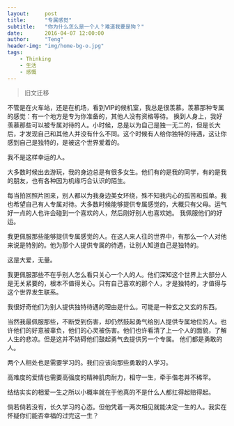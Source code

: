 ```yaml
---
layout:     post
title:      "专属感觉"
subtitle:   "你为什么怎么是一个人？难道我要是狗？"
date:       2016-04-07 12:00:00
author:     "Teng"
header-img: "img/home-bg-o.jpg"
tags:
    - Thinking
    - 生活
    - 感慨
---
```


> 旧文迁移

不管是在火车站，还是在机场，看到VIP的候机室，我总是很羡慕。羡慕那种专属的感觉：有一个地方是专为你准备的，其他人没有资格等待。 
换到人身上，我好羡慕那些可以被专属对待的人。小时候，总是以为自己是独一无二的，但是长大后，才发现自己和其他人并没有什么不同。这个时候有人给你独特的待遇，这让你感到自己是独特的，是被这个世界爱着的。

我不是这样幸运的人。 

大多数时候出去游玩，我的身边总是有很多女生。他们有的是我的同学，有的是我的朋友，也有各种因为机缘巧合认识的陌生。 

每当拍回照片回来，别人都以为我身边美女环绕，殊不知我内心的孤苦和孤单。我也希望自己有人专属对待。大多数时候能够提供专属感觉的，大概只有父母。运气好一点的人也许会碰到一个喜欢的人，然后刚好别人也喜欢她。
我佩服他们的好运。

我更佩服那些能够提供专属感觉的人。在这人来人往的世界中，有那么一个人对他来说是特别的。他为那个人提供专属的待遇，让别人知道自己是独特的。 

这是大爱，无量。

我更佩服那些不在乎别人怎么看只关心一个人的人。他们深知这个世界上大部分人是无关紧要的，根本不值得关心。只有自己喜欢的那个人，才是独特的，才值得与这个世界发生联系。

我很好奇他们为别人提供独特待遇的理由是什么。可能是一种玄之又玄的东西。 

当然我最佩服那些，不断受到伤害，却仍然鼓起勇气给别人提供专属地位的人。也许他们的好意被辜负，他们的心灵被伤害。他们也许看清了上一个人的面貌，了解人生的悲凉。但是这并不妨碍他们鼓起勇气去提供另一个专属。
他们都是勇敢的人。

两个人相处也是需要学习的。我们应该向那些勇敢的人学习。

高难度的爱情也需要高强度的精神肌肉耐力，相守一生，牵手偕老并不稀罕。 

结结实实的相爱一生之所以小概率就在于他真的不是什么人都扛得起赔得起。

倘若倘若没有，长久学习的心态。但他凭着一两次相见就能决定一生的人。我实在怀疑你们能否幸福的过完这一生？

